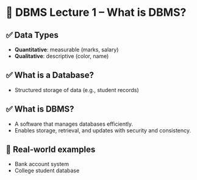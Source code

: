 # 💾 DBMS Lecture 1 – What is DBMS?

## ✅ Data Types
- **Quantitative**: measurable (marks, salary)
- **Qualitative**: descriptive (color, name)

## ✅ What is a Database?
- Structured storage of data (e.g., student records)

## ✅ What is DBMS?
- A software that manages databases efficiently.
- Enables storage, retrieval, and updates with security and consistency.

## 🔹 Real-world examples
- Bank account system
- College student database
